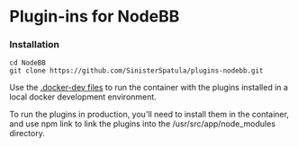 # Plugin-ins for NodeBB

### Installation

```
cd NodeBB
git clone https://github.com/SinisterSpatula/plugins-nodebb.git
```

Use the [.docker-dev files](https://github.com/SinisterSpatula/.docker-dev) to run the container with the plugins installed in a local docker development environment.

To run the plugins in production, you'll need to install them in the container, and use npm link to link the plugins into the /usr/src/app/node_modules directory.
